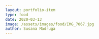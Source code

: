 ```yaml
---
layout: portfolio-item
type: food
date: 2020-03-13
image: /assets/images/food/IMG_7067.jpg
author: Susana Madruga
---
```


